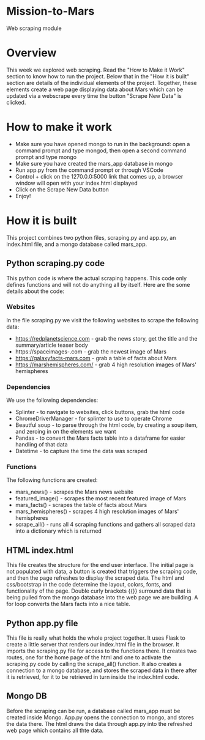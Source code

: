 # Mission-to-Mars
Web scraping module

# Overview
This week we explored web scraping. Read the "How to Make it Work" section to know how to run the project. Below that in the "How it is built" section are details of the individual elements of the project.  Together, these elements create a web page displaying data about Mars which can be updated via a webscrape every time the button "Scrape New Data" is clicked. 

# How to make it work
- Make sure you have opened mongo to run in the background: open a command prompt and type mongod, then open a second command prompt and type mongo
- Make sure you have created the mars_app database in mongo
- Run app.py from the command prompt or through VSCode
- Control + click on the 1270.0.0:5000 link that comes up, a browser window will open with your index.html displayed
- Click on the Scrape New Data button
- Enjoy!

# How it is built
This project combines two python files, scraping.py and app.py, an index.html file, and a mongo database called mars_app. 

## Python scraping.py code
This python code is where the actual scraping happens. This code only defines functions and will not do anything all by itself. Here are the some details about the code:

### Websites
In the file scraping.py we visit the following websites to scrape the following data:
  - https://redplanetscience.com - grab the news story, get the title and the summary/article teaser body
  - https://spaceimages-.com - grab the newest image of Mars
  - https://galaxyfacts-mars.com - grab a table of facts about Mars
  - https://marshemispheres.com/ - grab 4 high resolution images of Mars' hemispheres

### Dependencies
We use the following dependencies:
  - Splinter - to navigate to websites, click buttons, grab the html code
  - ChromeDriverManager - for splinter to use to operate Chrome
  - Beautful soup - to parse through the html code, by creating a soup item, and zeroing in on the elements we want
  - Pandas - to convert the Mars facts table into a dataframe for easier handling of that data
  - Datetime - to capture the time the data was scraped

### Functions 
The following functions are created: 
  - mars_news() - scrapes the Mars news website
  - featured_image() - scrapes the most recent featured image of Mars
  - mars_facts() - scrapes the table of facts about Mars
  - mars_hemispheres() - scrapes 4 high resolution images of Mars' hemispheres
  - scrape_all() - runs all 4 scraping functions and gathers all scraped data into a dictionary which is returned
  
## HTML index.html
This file creates the structure for the end user interface. The initial page is not populated with data, a button is created that triggers the scraping code, and then the page refreshes to display the scraped data. The html and css/bootstrap in the code determine the layout, colors, fonts, and functionality of the page. Double curly brackets {{}} surround data that is being pulled from the mongo database into the web page we are building. A for loop converts the Mars facts into a nice table.

## Python app.py file
This file is really what holds the whole project together.  It uses Flask to create a little server that renders our index.html file in the browser. It imports the scraping.py file for access to the functions there. It creates two routes, one for the home page of the html and one to activate the scraping.py code by calling the scrape_all() function. It also creates a connection to a mongo database, and stores the scraped data in there after it is retrieved, for it to be retrieved in turn inside the index.html code. 

## Mongo DB
Before the scraping can be run, a database called mars_app must be created inside Mongo. App.py opens the connection to mongo, and stores the data there. The html draws the data through app.py into the refreshed web page which contains all thte data.

